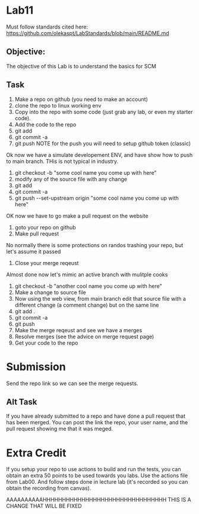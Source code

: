 # Lab11

Must follow standards cited here:
https://github.com/olekaspt/LabStandards/blob/main/README.md

## Objective:
The objective of this Lab is to understand the basics for SCM

## Task
1. Make a repo on github (you need to make an account)
1. clone the repo to linux working env
1. Copy into the repo with some code (just grab any lab, or even my starter code).
1. Add the code to the repo 
  1. git add <the file you changed>
  1. git commit -a
  1. git push
NOTE for the push you will need to setup github token (classic)

Ok now we have a simulate developement ENV, and have show how to push to main branch.  THis is not typical in industry.

1. git checkout -b "some cool name you come up with here"
1. modify any of the source file with any change
1. git add <file you modified>
1. git commit -a
1. git push --set-upstream origin "some cool name you come up with here"
  
OK now we have to go make a pull request on the website
  
1. goto your repo on github
1. Make pull request
  
No normally there is some protections on randos trashing your repo, but let's assume it passed
  
1. Close your merge reqeust
  
Almost done now let's mimic an active branch with mulitple cooks 
  
1. git checkout -b "another  cool name you come up with here"
1. Make a change to source file
1. Now using the web view, from main branch edit that source file with a different change (a comment change) but on the same line
1. git add .
1. git commit -a
1. git push
1. Make the merge reqeust and see we have a merges
1. Resolve merges (see the advice on merge request page)
1. Get your code to the repo
  
# Submission

Send the repo link so we can see the merge requests.

## Alt Task

If you have already submitted to a repo and have done a pull request that has been merged.  You can post the link the repo, your user name, and the pull request showing me that it was meged.

# Extra Credit

If you setup your repo to use actions to build and run the tests, you can obtain an extra 50 points to be used towards you labs.  Use the actions file from Lab00.  And follow steps done in lecture lab (it's recorded so you can obtain the recording from canvas).

AAAAAAAAAAHHHHHHHHHHHHHHHHHHHHHHHHHHHHHHHH THIS IS A CHANGE THAT WILL BE FIXED